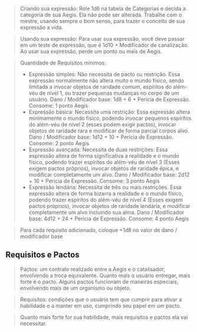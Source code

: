 > Criando sua expressão: Role 1d6 na tabela de Categorias e decida a categoria de sua Aegis. Ela não pode ser alterada.  Trabalhe com o mestre, usando sempre o bom senso, para trazer o conceito de sua expressão a vida.

> Usando sua expressão: Para usar sua expressão, você deve passar em um teste de expressão, que é 1d10 + Modificador de canalização. Ao usar sua expressão, perde um ponto ou mais de Aegis.

>Quantidade de Requisitos mínimos: 
>	- Expressão simples: Não necessita de pacto ou restrição. Essa expressão normalmente não altera muito o mundo físico, sendo limitada a invocar objetos de raridade comum, espíritos do além-véu de nível 1, ou trazer pequenas mudanças no corpo de um usuário.  Dano / Modificador base: 1d8 + 6 + Pericia de Expressão. Consome: 1 ponto Aegis
>	- Expressão básica: Necessita uma restrição: Essa expressão altera minimamente o mundo físico, podendo invocar pequenos espíritos do além-véu de nível 2 (esses podem exigir pactos), invocar objetos de raridade rara e modificar de forma parcial corpos alvo. Dano / Modificador base: 1d12 + 10 + Pericia de Expressão. Consome: 2 ponto Aegis
>	- Expressão avançada: Necessita de duas restrições: Essa expressão altera de forma significativa a realidade e o mundo físico, podendo trazer espíritos do além-véu de nível 3 (Esses exigem pactos próprios), invocar objetos de raridade épica, e modificar completamente um alvo. Dano / Modificador base: 2d12 + 16 + Pericia de Expressão. Consome: 3 ponto Aegis
>	- Expressão lendária: Necessita de três ou mais restrições. Essa expressão altera de forma bizarra a realidade e o mundo físico, podendo trazer espíritos do além-véu de nível 4 (Esses exigem pactos próprios), invocar objetos de raridade lendária, e modificar completamente um alvo incluindo sua alma. Dano / Modificador base: 4d12 + 24 + Pericia de Expressão. Consome: 4 ponto Aegis

> Para cada requisito adicionado, coloque +1d8 no valor de dano / modificador base

## Requisitos e Pactos
>Pactos: um contrato realizado entre a Aegis e o catalisador, envolvendo a troca equivalente. Quanto mais o usuário entregar, mais forte é o pacto. Alguns pactos funcionam de maneiras especiais, envolvendo mais de um organismo ou objeto.

> Requisitos: condições que o usuário tem que cumprir para ativar a habilidade e a manter em uso, cumprindo seu papel em um pacto.

>Quanto mais forte for sua habilidade, mais requisitos e pactos ela vai necessitar.